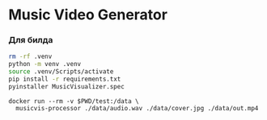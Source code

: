 # Music Video Generator

### Для билда

```bash
rm -rf .venv
python -m venv .venv
source .venv/Scripts/activate
pip install -r requirements.txt
pyinstaller MusicVisualizer.spec
```


```
docker run --rm -v $PWD/test:/data \
  musicvis-processor ./data/audio.wav ./data/cover.jpg ./data/out.mp4
  ```